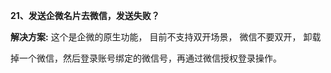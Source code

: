 <a name="bookmark56"></a>**21、发送企微名片去微信，发送失败？**

**解决方案:** 这个是企微的原生功能，  目前不支持双开场景，  微信不要双开，  卸载

掉一个微信，然后登录账号绑定的微信号，再通过微信授权登录操作。




